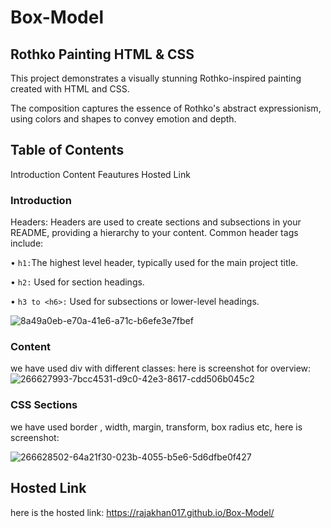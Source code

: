 # Box-Model 
## Rothko Painting HTML & CSS
This project demonstrates a visually stunning Rothko-inspired painting created with HTML and CSS.

The composition captures the essence of Rothko's abstract expressionism, using colors and shapes to convey emotion and depth.

## Table of Contents
Introduction
Content
Feautures
Hosted Link

### Introduction
Headers: Headers are used to create sections and subsections in your README, providing a hierarchy to your content. 
Common header tags include:

• `h1:`The highest level header, typically used for the main project title.

• `h2:` Used for section headings.

• `h3 to <h6>:` Used for subsections or lower-level headings.

![8a49a0eb-e70a-41e6-a71c-b6efe3e7fbef](https://github.com/bagheladarsh007/Box-Model/assets/142333682/90c10484-fb54-47c9-9326-96bb65326c37)

### Content
we have used div with different classes: here is screenshot for overview:
![266627993-7bcc4531-d9c0-42e3-8617-cdd506b045c2](https://github.com/bagheladarsh007/Box-Model/assets/142333682/1a3e43d6-3b05-4385-97c7-8c17e6b0dbe1)

### CSS Sections
we have used border , width, margin, transform, box radius etc, here is screenshot:

![266628502-64a21f30-023b-4055-b5e6-5d6dfbe0f427](https://github.com/bagheladarsh007/Box-Model/assets/142333682/ed1e2e4f-a2e9-4956-8ff8-d7c3529c8b22)

## Hosted Link
here is the hosted link: https://rajakhan017.github.io/Box-Model/
